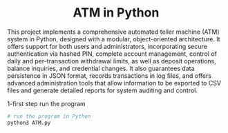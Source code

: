 <h1 align="center" >ATM in Python</h1>

<p>This project implements a comprehensive automated teller machine (ATM) system in Python, designed with a modular, object-oriented architecture. It offers support for both users and administrators, incorporating secure authentication via hashed PIN, complete account management, control of daily and per-transaction withdrawal limits, as well as deposit operations, balance inquiries, and credential changes. It also guarantees data persistence in JSON format, records transactions in log files, and offers advanced administration tools that allow information to be exported to CSV files and generate detailed reports for system auditing and control.</p>

<p>1-first step run the program</p>

```bash
# run the program in Python
python3 ATM.py
```
